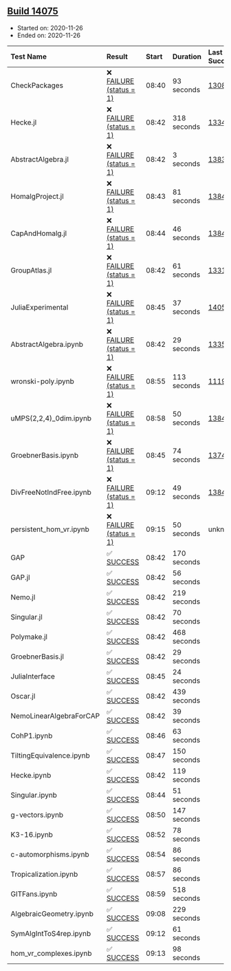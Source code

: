 ## [Build 14075](https://oscarci.mathematik.uni-kl.de/job/oscar/14075/)

* Started on: 2020-11-26
* Ended on: 2020-11-26

| Test Name    | Result | Start | Duration | Last Success | First Failure |
|:-------------|:-------|:------|:---------|:-------------|:--------------|
| CheckPackages | ❌ [FAILURE (status = 1)](https://oscarci.mathematik.uni-kl.de/job/oscar/14075/artifact/logs/build-14075/CheckPackages.log) | 08:40 | 93 seconds | [13085](https://oscarci.mathematik.uni-kl.de/job/oscar/13085/) | [13086](https://oscarci.mathematik.uni-kl.de/job/oscar/13086/) |
| Hecke.jl | ❌ [FAILURE (status = 1)](https://oscarci.mathematik.uni-kl.de/job/oscar/14075/artifact/logs/build-14075/Hecke.jl.log) | 08:42 | 318 seconds | [13341](https://oscarci.mathematik.uni-kl.de/job/oscar/13341/) | [13342](https://oscarci.mathematik.uni-kl.de/job/oscar/13342/) |
| AbstractAlgebra.jl | ❌ [FAILURE (status = 1)](https://oscarci.mathematik.uni-kl.de/job/oscar/14075/artifact/logs/build-14075/AbstractAlgebra.jl.log) | 08:42 | 3 seconds | [13837](https://oscarci.mathematik.uni-kl.de/job/oscar/13837/) | [13838](https://oscarci.mathematik.uni-kl.de/job/oscar/13838/) |
| HomalgProject.jl | ❌ [FAILURE (status = 1)](https://oscarci.mathematik.uni-kl.de/job/oscar/14075/artifact/logs/build-14075/HomalgProject.jl.log) | 08:43 | 81 seconds | [13845](https://oscarci.mathematik.uni-kl.de/job/oscar/13845/) | [13846](https://oscarci.mathematik.uni-kl.de/job/oscar/13846/) |
| CapAndHomalg.jl | ❌ [FAILURE (status = 1)](https://oscarci.mathematik.uni-kl.de/job/oscar/14075/artifact/logs/build-14075/CapAndHomalg.jl.log) | 08:44 | 46 seconds | [13845](https://oscarci.mathematik.uni-kl.de/job/oscar/13845/) | [13846](https://oscarci.mathematik.uni-kl.de/job/oscar/13846/) |
| GroupAtlas.jl | ❌ [FAILURE (status = 1)](https://oscarci.mathematik.uni-kl.de/job/oscar/14075/artifact/logs/build-14075/GroupAtlas.jl.log) | 08:42 | 61 seconds | [13311](https://oscarci.mathematik.uni-kl.de/job/oscar/13311/) | [13312](https://oscarci.mathematik.uni-kl.de/job/oscar/13312/) |
| JuliaExperimental | ❌ [FAILURE (status = 1)](https://oscarci.mathematik.uni-kl.de/job/oscar/14075/artifact/logs/build-14075/JuliaExperimental.log) | 08:45 | 37 seconds | [14052](https://oscarci.mathematik.uni-kl.de/job/oscar/14052/) | [14053](https://oscarci.mathematik.uni-kl.de/job/oscar/14053/) |
| AbstractAlgebra.ipynb | ❌ [FAILURE (status = 1)](https://oscarci.mathematik.uni-kl.de/job/oscar/14075/artifact/logs/build-14075/AbstractAlgebra.ipynb.log) | 08:42 | 29 seconds | [13355](https://oscarci.mathematik.uni-kl.de/job/oscar/13355/) | [13356](https://oscarci.mathematik.uni-kl.de/job/oscar/13356/) |
| wronski-poly.ipynb | ❌ [FAILURE (status = 1)](https://oscarci.mathematik.uni-kl.de/job/oscar/14075/artifact/logs/build-14075/wronski-poly.ipynb.log) | 08:55 | 113 seconds | [11192](https://oscarci.mathematik.uni-kl.de/job/oscar/11192/) | [11193](https://oscarci.mathematik.uni-kl.de/job/oscar/11193/) |
| uMPS(2,2,4)_0dim.ipynb | ❌ [FAILURE (status = 1)](https://oscarci.mathematik.uni-kl.de/job/oscar/14075/artifact/logs/build-14075/uMPS-2-2-4-_0dim.ipynb.log) | 08:58 | 50 seconds | [13841](https://oscarci.mathematik.uni-kl.de/job/oscar/13841/) | [13842](https://oscarci.mathematik.uni-kl.de/job/oscar/13842/) |
| GroebnerBasis.ipynb | ❌ [FAILURE (status = 1)](https://oscarci.mathematik.uni-kl.de/job/oscar/14075/artifact/logs/build-14075/GroebnerBasis.ipynb.log) | 08:45 | 74 seconds | [13748](https://oscarci.mathematik.uni-kl.de/job/oscar/13748/) | [13749](https://oscarci.mathematik.uni-kl.de/job/oscar/13749/) |
| DivFreeNotIndFree.ipynb | ❌ [FAILURE (status = 1)](https://oscarci.mathematik.uni-kl.de/job/oscar/14075/artifact/logs/build-14075/DivFreeNotIndFree.ipynb.log) | 09:12 | 49 seconds | [13845](https://oscarci.mathematik.uni-kl.de/job/oscar/13845/) | [13846](https://oscarci.mathematik.uni-kl.de/job/oscar/13846/) |
| persistent_hom_vr.ipynb | ❌ [FAILURE (status = 1)](https://oscarci.mathematik.uni-kl.de/job/oscar/14075/artifact/logs/build-14075/persistent_hom_vr.ipynb.log) | 09:15 | 50 seconds | unknown | unknown |
| GAP | ✅ [SUCCESS](https://oscarci.mathematik.uni-kl.de/job/oscar/14075/artifact/logs/build-14075/GAP.log) | 08:42 | 170 seconds |  |  |
| GAP.jl | ✅ [SUCCESS](https://oscarci.mathematik.uni-kl.de/job/oscar/14075/artifact/logs/build-14075/GAP.jl.log) | 08:42 | 56 seconds |  |  |
| Nemo.jl | ✅ [SUCCESS](https://oscarci.mathematik.uni-kl.de/job/oscar/14075/artifact/logs/build-14075/Nemo.jl.log) | 08:42 | 219 seconds |  |  |
| Singular.jl | ✅ [SUCCESS](https://oscarci.mathematik.uni-kl.de/job/oscar/14075/artifact/logs/build-14075/Singular.jl.log) | 08:42 | 70 seconds |  |  |
| Polymake.jl | ✅ [SUCCESS](https://oscarci.mathematik.uni-kl.de/job/oscar/14075/artifact/logs/build-14075/Polymake.jl.log) | 08:42 | 468 seconds |  |  |
| GroebnerBasis.jl | ✅ [SUCCESS](https://oscarci.mathematik.uni-kl.de/job/oscar/14075/artifact/logs/build-14075/GroebnerBasis.jl.log) | 08:42 | 29 seconds |  |  |
| JuliaInterface | ✅ [SUCCESS](https://oscarci.mathematik.uni-kl.de/job/oscar/14075/artifact/logs/build-14075/JuliaInterface.log) | 08:45 | 24 seconds |  |  |
| Oscar.jl | ✅ [SUCCESS](https://oscarci.mathematik.uni-kl.de/job/oscar/14075/artifact/logs/build-14075/Oscar.jl.log) | 08:42 | 439 seconds |  |  |
| NemoLinearAlgebraForCAP | ✅ [SUCCESS](https://oscarci.mathematik.uni-kl.de/job/oscar/14075/artifact/logs/build-14075/NemoLinearAlgebraForCAP.log) | 08:42 | 39 seconds |  |  |
| CohP1.ipynb | ✅ [SUCCESS](https://oscarci.mathematik.uni-kl.de/job/oscar/14075/artifact/logs/build-14075/CohP1.ipynb.log) | 08:46 | 63 seconds |  |  |
| TiltingEquivalence.ipynb | ✅ [SUCCESS](https://oscarci.mathematik.uni-kl.de/job/oscar/14075/artifact/logs/build-14075/TiltingEquivalence.ipynb.log) | 08:47 | 150 seconds |  |  |
| Hecke.ipynb | ✅ [SUCCESS](https://oscarci.mathematik.uni-kl.de/job/oscar/14075/artifact/logs/build-14075/Hecke.ipynb.log) | 08:42 | 119 seconds |  |  |
| Singular.ipynb | ✅ [SUCCESS](https://oscarci.mathematik.uni-kl.de/job/oscar/14075/artifact/logs/build-14075/Singular.ipynb.log) | 08:44 | 51 seconds |  |  |
| g-vectors.ipynb | ✅ [SUCCESS](https://oscarci.mathematik.uni-kl.de/job/oscar/14075/artifact/logs/build-14075/g-vectors.ipynb.log) | 08:50 | 147 seconds |  |  |
| K3-16.ipynb | ✅ [SUCCESS](https://oscarci.mathematik.uni-kl.de/job/oscar/14075/artifact/logs/build-14075/K3-16.ipynb.log) | 08:52 | 78 seconds |  |  |
| c-automorphisms.ipynb | ✅ [SUCCESS](https://oscarci.mathematik.uni-kl.de/job/oscar/14075/artifact/logs/build-14075/c-automorphisms.ipynb.log) | 08:54 | 86 seconds |  |  |
| Tropicalization.ipynb | ✅ [SUCCESS](https://oscarci.mathematik.uni-kl.de/job/oscar/14075/artifact/logs/build-14075/Tropicalization.ipynb.log) | 08:57 | 86 seconds |  |  |
| GITFans.ipynb | ✅ [SUCCESS](https://oscarci.mathematik.uni-kl.de/job/oscar/14075/artifact/logs/build-14075/GITFans.ipynb.log) | 08:59 | 518 seconds |  |  |
| AlgebraicGeometry.ipynb | ✅ [SUCCESS](https://oscarci.mathematik.uni-kl.de/job/oscar/14075/artifact/logs/build-14075/AlgebraicGeometry.ipynb.log) | 09:08 | 229 seconds |  |  |
| SymAlgIntToS4rep.ipynb | ✅ [SUCCESS](https://oscarci.mathematik.uni-kl.de/job/oscar/14075/artifact/logs/build-14075/SymAlgIntToS4rep.ipynb.log) | 09:12 | 61 seconds |  |  |
| hom_vr_complexes.ipynb | ✅ [SUCCESS](https://oscarci.mathematik.uni-kl.de/job/oscar/14075/artifact/logs/build-14075/hom_vr_complexes.ipynb.log) | 09:13 | 98 seconds |  |  |
